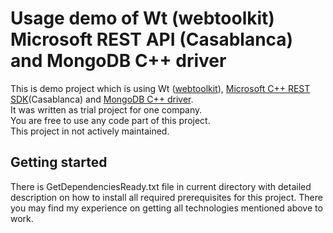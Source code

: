 # Usage demo of Wt (webtoolkit) Microsoft REST API (Casablanca) and MongoDB C++ driver

This is demo project which is using Wt ([webtoolkit](https://www.webtoolkit.eu/wt)), [Microsoft C++ REST SDK](https://github.com/Microsoft/cpprestsdk)(Casablanca) and [MongoDB C++ driver](https://github.com/mongodb/mongo-cxx-driver).  
It was written as trial project for one company.  
You are free to use any code part of this project.  
This project in not actively maintained.  

## Getting started

There is GetDependenciesReady.txt file in current directory with detailed description on how to install all required prerequisites for this project. There you may find my experience on getting all technologies mentioned above to work.
